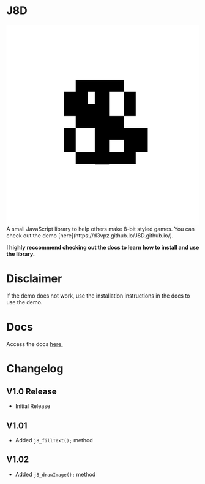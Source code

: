 # J8D
<img src="./assets/images/j8d.svg">
A small JavaScript library to help others make 8-bit styled games.  
You can check out the demo [here](https://d3vpz.github.io/J8D.github.io/).

<b>I highly reccommend checking out the docs to learn how to install and use the library.</b>

# Disclaimer
If the demo does not work, use the installation instructions in the docs to use the demo.

# Docs
Access the docs <a href="./Docs.md">here.</a>

# Changelog
## V1.0 Release
* Initial Release
## V1.01
* Added `j8_fillText();` method
## V1.02
* Added `j8_drawImage();` method

